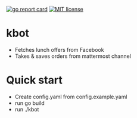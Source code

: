 [![go report card](https://goreportcard.com/badge/github.com/nmklotas/kbot "go report card")](https://goreportcard.com/report/github.com/nmklotas/kbot)
[![MIT license](https://img.shields.io/badge/license-MIT-brightgreen.svg)](https://opensource.org/licenses/MIT)

# kbot
* Fetches lunch offers from Facebook
* Takes & saves orders from mattermost channel

# Quick start

* Create config.yaml from config.example.yaml
* run go build
* run ./kbot
